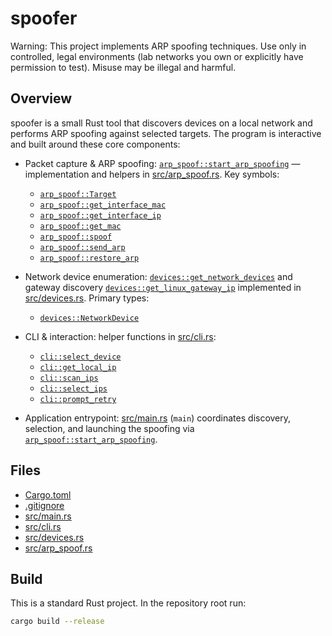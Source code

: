 # spoofer

Warning: This project implements ARP spoofing techniques. Use only in controlled, legal environments (lab networks you own or explicitly have permission to test). Misuse may be illegal and harmful.

## Overview
spoofer is a small Rust tool that discovers devices on a local network and performs ARP spoofing against selected targets. The program is interactive and built around these core components:

- Packet capture & ARP spoofing: [`arp_spoof::start_arp_spoofing`](src/arp_spoof.rs) — implementation and helpers in [src/arp_spoof.rs](src/arp_spoof.rs). Key symbols:
  - [`arp_spoof::Target`](src/arp_spoof.rs)
  - [`arp_spoof::get_interface_mac`](src/arp_spoof.rs)
  - [`arp_spoof::get_interface_ip`](src/arp_spoof.rs)
  - [`arp_spoof::get_mac`](src/arp_spoof.rs)
  - [`arp_spoof::spoof`](src/arp_spoof.rs)
  - [`arp_spoof::send_arp`](src/arp_spoof.rs)
  - [`arp_spoof::restore_arp`](src/arp_spoof.rs)

- Network device enumeration: [`devices::get_network_devices`](src/devices.rs) and gateway discovery [`devices::get_linux_gateway_ip`](src/devices.rs) implemented in [src/devices.rs](src/devices.rs). Primary types:
  - [`devices::NetworkDevice`](src/devices.rs)

- CLI & interaction: helper functions in [src/cli.rs](src/cli.rs):
  - [`cli::select_device`](src/cli.rs)
  - [`cli::get_local_ip`](src/cli.rs)
  - [`cli::scan_ips`](src/cli.rs)
  - [`cli::select_ips`](src/cli.rs)
  - [`cli::prompt_retry`](src/cli.rs)

- Application entrypoint: [src/main.rs](src/main.rs) (`main`) coordinates discovery, selection, and launching the spoofing via [`arp_spoof::start_arp_spoofing`](src/arp_spoof.rs).

## Files
- [Cargo.toml](Cargo.toml)
- [.gitignore](.gitignore)
- [src/main.rs](src/main.rs)
- [src/cli.rs](src/cli.rs)
- [src/devices.rs](src/devices.rs)
- [src/arp_spoof.rs](src/arp_spoof.rs)

## Build
This is a standard Rust project. In the repository root run:

```sh
cargo build --release
```